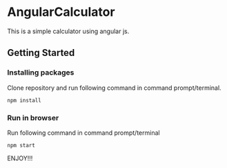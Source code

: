 # AngularCalculator
This is a simple calculator using angular js.

## Getting Started
### Installing packages
Clone repository and run following command in command prompt/terminal.
```
npm install
```

### Run in browser
Run following command in command prompt/terminal
```
npm start
```
ENJOY!!!

